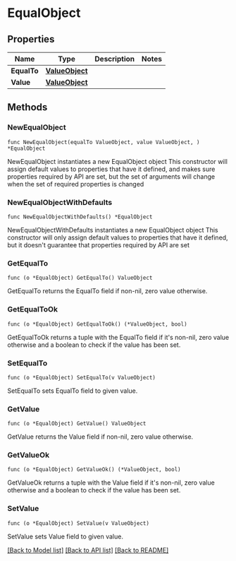 # EqualObject

## Properties

Name | Type | Description | Notes
------------ | ------------- | ------------- | -------------
**EqualTo** | [**ValueObject**](ValueObject.md) |  | 
**Value** | [**ValueObject**](ValueObject.md) |  | 

## Methods

### NewEqualObject

`func NewEqualObject(equalTo ValueObject, value ValueObject, ) *EqualObject`

NewEqualObject instantiates a new EqualObject object
This constructor will assign default values to properties that have it defined,
and makes sure properties required by API are set, but the set of arguments
will change when the set of required properties is changed

### NewEqualObjectWithDefaults

`func NewEqualObjectWithDefaults() *EqualObject`

NewEqualObjectWithDefaults instantiates a new EqualObject object
This constructor will only assign default values to properties that have it defined,
but it doesn't guarantee that properties required by API are set

### GetEqualTo

`func (o *EqualObject) GetEqualTo() ValueObject`

GetEqualTo returns the EqualTo field if non-nil, zero value otherwise.

### GetEqualToOk

`func (o *EqualObject) GetEqualToOk() (*ValueObject, bool)`

GetEqualToOk returns a tuple with the EqualTo field if it's non-nil, zero value otherwise
and a boolean to check if the value has been set.

### SetEqualTo

`func (o *EqualObject) SetEqualTo(v ValueObject)`

SetEqualTo sets EqualTo field to given value.


### GetValue

`func (o *EqualObject) GetValue() ValueObject`

GetValue returns the Value field if non-nil, zero value otherwise.

### GetValueOk

`func (o *EqualObject) GetValueOk() (*ValueObject, bool)`

GetValueOk returns a tuple with the Value field if it's non-nil, zero value otherwise
and a boolean to check if the value has been set.

### SetValue

`func (o *EqualObject) SetValue(v ValueObject)`

SetValue sets Value field to given value.



[[Back to Model list]](../README.md#documentation-for-models) [[Back to API list]](../README.md#documentation-for-api-endpoints) [[Back to README]](../README.md)


